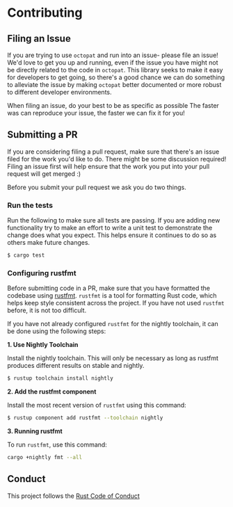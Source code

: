 # Contributing

## Filing an Issue

If you are trying to use `octopat` and run into an issue- please file an
issue! We'd love to get you up and running, even if the issue you have might
not be directly related to the code in `octopat`. This library seeks to make
it easy for developers to get going, so there's a good chance we can do
something to alleviate the issue by making `octopat` better documented or
more robust to different developer environments.

When filing an issue, do your best to be as specific as possible
 The faster was can reproduce your issue, the faster we
can fix it for you!

## Submitting a PR

If you are considering filing a pull request, make sure that there's an issue
filed for the work you'd like to do. There might be some discussion required!
Filing an issue first will help ensure that the work you put into your pull
request will get merged :)

Before you submit your pull request we ask you do two things.

### Run the tests

Run the following to make sure all tests are passing. If you are adding new functionality
try to make an effort to write a unit test to demonstrate the change does
what you expect. This helps ensure it continues to do so as others make future changes.

```sh
$ cargo test
```

### Configuring rustfmt

Before submitting code in a PR, make sure that you have formatted the codebase
using [rustfmt][rustfmt]. `rustfmt` is a tool for formatting Rust code, which
helps keep style consistent across the project. If you have not used `rustfmt`
before, it is not too difficult.

If you have not already configured `rustfmt` for the
nightly toolchain, it can be done using the following steps:

**1. Use Nightly Toolchain**

Install the nightly toolchain. This will only be necessary as long as rustfmt produces different results on stable and nightly.

```sh
$ rustup toolchain install nightly
```

**2. Add the rustfmt component**

Install the most recent version of `rustfmt` using this command:

```sh
$ rustup component add rustfmt --toolchain nightly
```

**3. Running rustfmt**

To run `rustfmt`, use this command:

```sh
cargo +nightly fmt --all
```

[rustfmt]: https://github.com/rust-lang-nursery/rustfmt

## Conduct

This project follows the [Rust Code of Conduct](https://www.rust-lang.org/en-US/conduct.html)